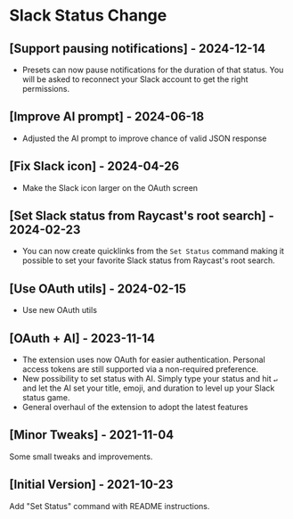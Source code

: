 # Slack Status Change

## [Support pausing notifications] - 2024-12-14

- Presets can now pause notifications for the duration of that status. You will be asked to reconnect your Slack account to get the right permissions.

## [Improve AI prompt] - 2024-06-18

- Adjusted the AI prompt to improve chance of valid JSON response

## [Fix Slack icon] - 2024-04-26

- Make the Slack icon larger on the OAuth screen

## [Set Slack status from Raycast's root search] - 2024-02-23

- You can now create quicklinks from the `Set Status` command making it possible to set your favorite Slack status from
  Raycast's root search.

## [Use OAuth utils] - 2024-02-15

- Use new OAuth utils

## [OAuth + AI] - 2023-11-14

- The extension uses now OAuth for easier authentication. Personal access tokens are still supported via a non-required
  preference.
- New possibility to set status with AI. Simply type your status and hit `↵` and let the AI set your title, emoji, and
  duration to level up your Slack status game.
- General overhaul of the extension to adopt the latest features

## [Minor Tweaks] - 2021-11-04

Some small tweaks and improvements.

## [Initial Version] - 2021-10-23

Add "Set Status" command with README instructions.
